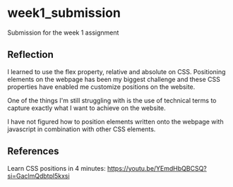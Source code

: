 # week1_submission

Submission for the week 1 assignment

## Reflection

I learned to use the flex property, relative and absolute on CSS. Positioning elements on the webpage has been my biggest challenge and these CSS properties have enabled me customize positions on the website.

One of the things I'm still struggling with is the use of technical terms to capture exactly what I want to achieve on the website.

I have not figured how to position elements written onto the webpage with javascript in combination with other CSS elements.

## References

Learn CSS positions in 4 minutes: https://youtu.be/YEmdHbQBCSQ?si=GaclmQdbtpl5kxsi
